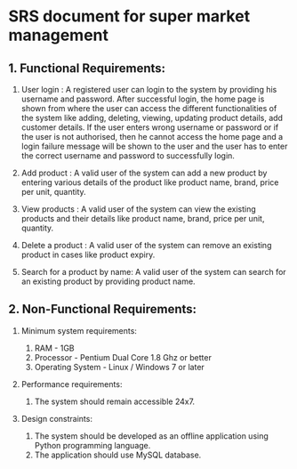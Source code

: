 # SRS document for super market management

## 1. Functional Requirements:
1. User login : A registered user can login to the system by providing his username and password.
	 After successful login, the home page is shown from where the user can access the different 
	 functionalities of the system like adding, deleting, viewing, updating product details, add 
	 customer details. If the user enters wrong username or password or if the user is not authorised,
	 then he cannot access the home page and a login failure message will be shown to the user and the
	 user has to enter the correct username and password to successfully login.
	   
2. Add product : A valid user of the system can add a new product by entering various details of the
	 product like product name, brand, price per unit, quantity.
	   
3. View products : A valid user of the system can view the existing products and their details like
	 product name, brand, price per unit, quantity.
	
4. Delete a product : A valid user of the system can remove an existing product in cases like product
	 expiry.

5. Search for a product by name: A valid user of the system can search for an existing product by providing product name.
	
## 2. Non-Functional Requirements:
1. Minimum system requirements:
	 1. RAM - 1GB
	 2. Processor - Pentium Dual Core 1.8 Ghz or better
   	 3. Operating System - Linux / Windows 7 or later
   
2. Performance requirements: 
	 1. The system should remain accessible 24x7.
  
3. Design constraints:
	 1. The system should be developed as an offline application using Python programming language.
	 2. The application should use MySQL database.


